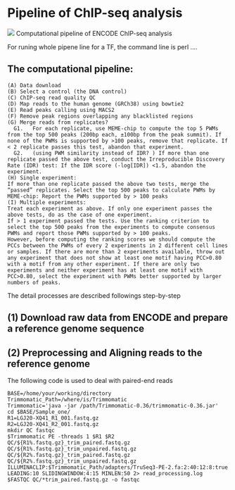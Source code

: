 # Pipeline of ChIP-seq analysis

<img src="https://github.com/chpngyu/pipeline-of-chip-seq/blob/master/data/flowchart.png">
Computational pipeline of ENCODE ChIP-seq analysis

For runing whole pipene line for a TF, the command line is
perl ....


## The computational pipeline:
```
(A)	Data download 
(B)	Select a control (the DNA control)
(C)	ChIP-seq read quality QC
(D)	Map reads to the human genome (GRCh38) using bowtie2
(E)	Read peaks calling using MACS2 
(F)	Remove peak regions overlapping any blacklisted regions
(G)	Merge reads from replicates? 
  G1.	For each replicate, use MEME-chip to compute the top 5 PWMs from the top 500 peaks (200bp each, ±100bp from the peak summit). If none of the PWMs is supported by >100 peaks, remove that replicate. If < 2 replicate passes this test, abandon that experiment.
  G2.	(using PWM similarity instead of IDR? ) If more than one replicate passed the above test, conduct the Irreproducible Discovery Rate (IDR) test: If the IDR score (-log[IDR]) <1.5, abandon the experiment.
(H)	Single experiment: 
If more than one replicate passed the above two tests, merge the “passed” replicates. Select the top 500 peaks to calculate PWMs by MEME-chip: Report the PWMs supported by > 100 peaks	
(I)	Multiple experiments: 
Treat each experiment as above. If only one experiment passes the above tests, do as the case of one experiment.
If > 1 experiment passed the tests. Use the ranking criterion to select the top 500 peaks from the experiments to compute consensus PWMs and report those PWMs supported by > 100 peaks. 
However, before computing the ranking scores we should compute the PCCs between the PWMs of every 2 experiments in 2 different cell lines or samples. If there are more than 2 experiments available, throw out any experiment that does not show at least one motif having PCC>0.80 with a motif from any other experiment. If there are only two experiments and neither experiment has at least one motif with PCC>0.80, select the experiment with PWMs better supported by larger numbers of peaks.
```

The detail processes are described followings step-by-step 
## (1) Download raw data from ENCODE and prepare a reference genome sequence

## (2) Preprocessing and Aligning reads to the reference genome
The following code is used to deal with paired-end reads
```Shell
BASE=/home/your/working/directory
Trimmomatic_Path=/where/is/Trimmomatic
Trimmomatic='java -jar /path/Trimmomatic-0.36/trimmomatic-0.36.jar'
cd $BASE/Sample_one/
R1=LGJ20-XQ41_R1_001.fastq.gz
R2=LGJ20-XQ41_R2_001.fastq.gz
mkdir QC fastqc
$Trimmomatic PE -threads 1 $R1 $R2 QC/${R1%.fastq.gz}_trim_paired.fastq.gz QC/${R1%.fastq.gz}_trim_unpaired.fastq.gz QC/${R2%.fastq.gz}_trim_paired.fastq.gz QC/${R2%.fastq.gz}_trim_unpaired.fastq.gz ILLUMINACLIP:$Trimmomatic_Path/adapters/TruSeq3-PE-2.fa:2:40:12:8:true LEADING:10 SLIDINGWINDOW:4:15 MINLEN:50 2> read_processing.log
$FASTQC QC/*trim_paired.fastq.gz -o fastqc
```
